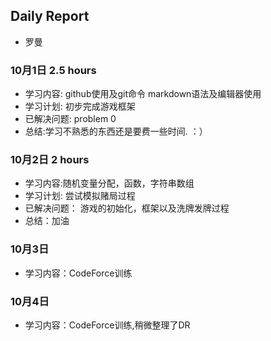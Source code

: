 ## Daily Report    
+ 罗曼
### 10月1日 2.5 hours
+ 学习内容: github使用及git命令 markdown语法及编辑器使用 
+ 学习计划: 初步完成游戏框架
+ 已解决问题: problem 0
+ 总结:学习不熟悉的东西还是要费一些时间. ：）
### 10月2日 2 hours
+ 学习内容:随机变量分配，函数，字符串数组
+ 学习计划: 尝试模拟赌局过程
+ 已解决问题： 游戏的初始化，框架以及洗牌发牌过程
+ 总结：加油
### 10月3日
+ 学习内容：CodeForce训练
### 10月4日
+ 学习内容：CodeForce训练,稍微整理了DR